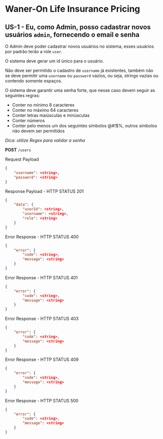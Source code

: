 # Waner-On Life Insurance Pricing

## US-1 - Eu, como Admin, posso cadastrar novos usuários `admin`, fornecendo o email e senha

O Admin deve poder cadastrar novos usuários no sistema, esses usuários por padrão terão a role `user`.

O sistema deve gerar um id único para o usuário.

Não deve ser permitido o cadastro de `username` já existentes, também não se deve permitir uma `username` ou `password` vazios, ou seja, strings vazias ou contendo somente espaços.

O sistema deve garantir uma senha forte, que nesse caso devem seguir as seguintes regras:

- Conter no mínimo 8 caracteres
- Conter no máximo 64 caracteres
- Conter letras maiúsculas e minúsculas
- Conter números
- Conter pelo menos um dos seguintes símbolos @#!$%, outros símbolos não devem ser permitidos

_Dica: utilize Regex para validar a senha_

**POST** `/users`

Request Payload

```json
{
    "username": <string>,
    "password": <string>
}
```

Response Payload - HTTP STATUS 201

```json
{
    "data": {
        "userId": <string>,
        "username": <string>,
        "role": <string>
    }
}
```

Error Response - HTTP STATUS 400

```json
{
    "error": {
        "code": <string>,
        "message": <string>
    }
}
```

Error Response - HTTP STATUS 401

```json
{
    "error": {
        "code": <string>,
        "message": <string>
    }
}
```

Error Response - HTTP STATUS 403

```json
{
    "error": {
        "code": <string>,
        "message": <string>
    }
}
```

Error Response - HTTP STATUS 409

```json
{
    "error": {
        "code": <string>,
        "message": <string>
    }
}
```

Error Response - HTTP STATUS 500

```json
{
    "error": {
        "code": <string>,
        "message": <string>
    }
}
```

